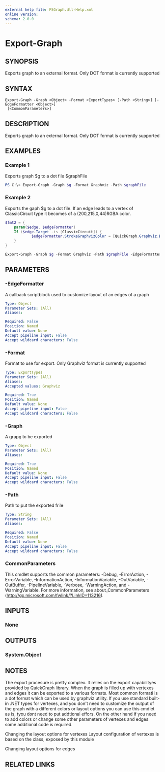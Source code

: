 ```yaml
---
external help file: PSGraph.dll-Help.xml
online version: 
schema: 2.0.0
---
```


# Export-Graph

## SYNOPSIS
Exports graph to an external format. Only DOT format is currently supported

## SYNTAX

```
Export-Graph -Graph <Object> -Format <ExportTypes> [-Path <String>] [-EdgeFormatter <Object>]
 [<CommonParameters>]
```

## DESCRIPTION
Exports graph to an external format. Only DOT format is currently supported

## EXAMPLES

### Example 1
Exports graph $g to a dot file $graphFile
```powershell code
PS C:\> Export-Graph -Graph $g -Format Graphviz -Path $graphFile
```

### Example 2
Exports the gaph $g to a dot file. If an edge leads to a vertex of ClassicCircuit type it becomes of a (200,215,0,44)RGBA color.
```powershell code
$fmt2 = {
    param($edge, $edgeFormatter)
    If ($edge.Target -is [ClassicCircuit]) {
            $edgeFormatter.StrokeGraphvizColor = [QuickGraph.Graphviz.Dot.GraphvizColor]::new(200,215,0,44)
    }
}

Export-Graph -Graph $g -Format Graphviz -Path $graphFile -EdgeFormatter $fmt2 -Verbose

```

## PARAMETERS

### -EdgeFormatter
A callback scriptblock used to customize layout of an edges of a graph

```yaml
Type: Object
Parameter Sets: (All)
Aliases: 

Required: False
Position: Named
Default value: None
Accept pipeline input: False
Accept wildcard characters: False
```

### -Format
Format to use for export. Only Graphviz format is currently supported

```yaml
Type: ExportTypes
Parameter Sets: (All)
Aliases: 
Accepted values: Graphviz

Required: True
Position: Named
Default value: None
Accept pipeline input: False
Accept wildcard characters: False
```

### -Graph
A grapg to be exported

```yaml
Type: Object
Parameter Sets: (All)
Aliases: 

Required: True
Position: Named
Default value: None
Accept pipeline input: False
Accept wildcard characters: False
```

### -Path
Path to put the exported frile

```yaml
Type: String
Parameter Sets: (All)
Aliases: 

Required: False
Position: Named
Default value: None
Accept pipeline input: False
Accept wildcard characters: False
```

### CommonParameters
This cmdlet supports the common parameters: -Debug, -ErrorAction, -ErrorVariable, -InformationAction, -InformationVariable, -OutVariable, -OutBuffer, -PipelineVariable, -Verbose, -WarningAction, and -WarningVariable. For more information, see about_CommonParameters (http://go.microsoft.com/fwlink/?LinkID=113216).

## INPUTS

### None

## OUTPUTS

### System.Object

## NOTES
The export procesure is pretty complex. It relies on the export capabilityes provided by QuickGraph library. When the graph is filled up with vertexes and edges it can be exported to a various formats. Most common formati is a dot format which can be used by graphviz utility. 
If you use standard built-in .NET types for vertexes, and you don't need to customize the output of the graph with a different colors or layout options you can use this cmdlet as is, tyou dont need to put addtional effors. On the other hand if you need to add colors or change some other parameters of vertexes and edges some additional code is required.

Changing the layout options for vertexes
Layout configuration of vertexes is based on the class, exposed by this module

Changing layout options for edges

## RELATED LINKS


